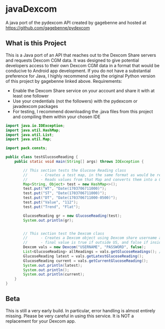 # javaDexcom
A java port of the pydexcom API created by gagebenne and hosted at https://github.com/gagebenne/pydexcom

## What is this Project
This is a Java port of an API that reaches out to the Dexcom Share servers and requests Dexcom CGM data. It was designed to give potential developers access to their own Dexcom CGM data in a format that would be conducive to Android app development. If you do not have a substantial preference for Java, I highly recommend using the original Python version of this project by gagebenne linked above. 
Requirements:
- Enable the Dexcom Share service on your account and share it with at least one follower
- Use your credentials (not the followers) with the pydexcom or javadexcom packages
- For testing, I recommend downloading the .java files from this project and compiling them within your chosen IDE

```java
import java.io.IOException;
import java.util.HashMap;
import java.util.List;
import java.util.Map;

import pack.consts;

public class testGlucoseReading {
    public static void main(String[] args) throws IOException {

        // This section tests the Glucose Reading class
        //      - Creates a test map, in the same format as would be returned by API
        //      - Reads values from that Map and converts them into a Glucose Reading Object
        Map<String, Object> test = new HashMap<>();
        test.put("WT", "Date(1703706711000)");
        test.put("ST", "Date(1703706711000)");
        test.put("DT", "Date(1703706711000-0500)");
        test.put("Value", "112");
        test.put("Trend", "Flat");

        GlucoseReading gr = new GlucoseReading(test);
        System.out.println(gr);


        // This section test the Dexcom class
        //      - Creates a Dexcom object using Dexcom share username and password
        //      - final value is true if outside US, and false if inside the US
        Dexcom vals = new Dexcom("USERNAME", "PASSWORD", false);
        List<GlucoseReading> allReadings = vals.getGlucoseReadings(); // get past 24 hours
        GlucoseReading latest = vals.getLatestGlucoseReading();
        GlucoseReading current = vals.getCurrentGlucoseReading();
        System.out.println(latest);
        System.out.println();
        System.out.println(current);
    }
}
```
## Beta
This is still a very early build. In particular, error handling is almost entirely missing.
Please be very careful in using this service. It is NOT a replacement for your Dexcom app.

